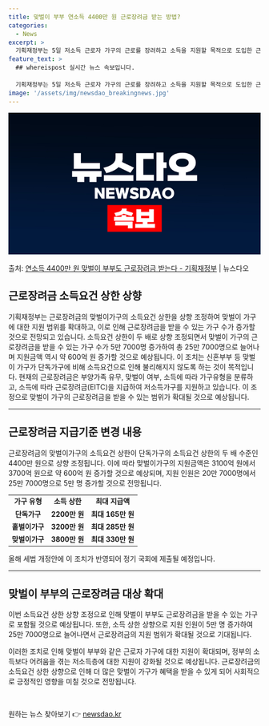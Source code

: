 ```yaml
---
title: 맞벌이 부부 연소득 4400만 원 근로장려금 받는 방법?
categories:
  - News
excerpt: >
  기획재정부는 5일 저소득 근로자 가구의 근로를 장려하고 소득을 지원할 목적으로 도입한 근로장려금의 맞벌이가구…
feature_text: >
  ## whereispost 실시간 뉴스 속보입니다.

  기획재정부는 5일 저소득 근로자 가구의 근로를 장려하고 소득을 지원할 목적으로 도입한 근로장려금의 맞벌이가구…
image: '/assets/img/newsdao_breakingnews.jpg'
---
```


![뉴스다오 속보](/assets/img/newsdao_breakingnews.jpg)

<p>출처: <a href="https://newsdao.kr/3518" rel="dofollow">연소득 4400만 원 맞벌이 부부도 근로장려금 받는다 - 기획재정부</a> | 뉴스다오</p>

<h2>근로장려금 소득요건 상한 상향</h2>

<p data-ke-size="size16">기획재정부는 근로장려금의 맞벌이가구의 소득요건 상한을 상향 조정하여 맞벌이 가구에 대한 지원 범위를 확대하고, 이로 인해 근로장려금을 받을 수 있는 가구 수가 증가할 것으로 전망되고 있습니다. 소득요건 상한이 두 배로 상향 조정되면서 맞벌이 가구의 근로장려금을 받을 수 있는 가구 수가 5만 7000명 증가하여 총 25만 7000명으로 늘어나며 지원금액 역시 약 600억 원 증가할 것으로 예상됩니다. 이 조치는 신혼부부 등 맞벌이 가구가 단독가구에 비해 소득요건으로 인해 불리해지지 않도록 하는 것이 목적입니다. 현재의 근로장려금은 부양가족 유무, 맞벌이 여부, 소득에 따라 가구유형을 분류하고, 소득에 따라 근로장려금(EITC)을 지급하여 저소득가구를 지원하고 있습니다. 이 조정으로 맞벌이 가구의 근로장려금을 받을 수 있는 범위가 확대될 것으로 예상됩니다.</p>

<hr>

<h2 data-ke-size="size26">근로장려금 지급기준 변경 내용</h2>

<p data-ke-size="size16">근로장려금의 맞벌이가구의 소득요건 상한이 단독가구의 소득요건 상한의 두 배 수준인 4400만 원으로 상향 조정됩니다. 이에 따라 맞벌이가구의 지원금액은 3100억 원에서 3700억 원으로 약 600억 원 증가할 것으로 예상되며, 지원 인원은 20만 7000명에서 25만 7000명으로 5만 명 증가할 것으로 전망됩니다.</p>

<table>
  <tr>
    <td style="text-align: center; height: 17px;"><b>가구 유형</b></td>
    <td style="text-align: center; height: 17px;"><b>소득 상한</b></td>
    <td style="text-align: center; height: 17px;"><b>최대 지급액</b></td>
  </tr>
  <tr>
    <td style="text-align: center; height: 17px;"><b>단독가구</b></td>
    <td style="text-align: center; height: 17px;"><b>2200만 원</b></td>
    <td style="text-align: center; height: 17px;"><b>최대 165만 원</b></td>
  </tr>
  <tr>
    <td style="text-align: center; height: 17px;"><b>홑벌이가구</b></td>
    <td style="text-align: center; height: 17px;"><b>3200만 원</b></td>
    <td style="text-align: center; height: 17px;"><b>최대 285만 원</b></td>
  </tr>
  <tr>
    <td style="text-align: center; height: 17px;"><b>맞벌이가구</b></td>
    <td style="text-align: center; height: 17px;"><b>3800만 원</b></td>
    <td style="text-align: center; height: 17px;"><b>최대 330만 원</b></td>
  </tr>
</table>

<p data-ke-size="size16">올해 세법 개정안에 이 조치가 반영되어 정기 국회에 제출될 예정입니다.</p>

<hr>

<h2 data-ke-size="size26">맞벌이 부부의 근로장려금 대상 확대</h2>

<p data-ke-size="size16">이번 소득요건 상한 상향 조정으로 인해 맞벌이 부부도 근로장려금을 받을 수 있는 가구로 포함될 것으로 예상됩니다. 또한, 소득 상한 상향으로 지원 인원이 5만 명 증가하여 25만 7000명으로 늘어나면서 근로장려금의 지원 범위가 확대될 것으로 기대됩니다.</p>

<p data-ke-size="size16">이러한 조치로 인해 맞벌이 부부와 같은 근로자 가구에 대한 지원이 확대되며, 정부의 소득보다 어려움을 겪는 저소득층에 대한 지원이 강화될 것으로 예상됩니다. 근로장려금의 소득요건 상한 상향으로 인해 더 많은 맞벌이 가구가 혜택을 받을 수 있게 되어 사회적으로 긍정적인 영향을 미칠 것으로 전망됩니다.</p>

<p data-ke-size="size16">&nbsp;</p> 

원하는 뉴스 찾아보기 👉 <a href="https://newsdao.kr" rel="dofollow">newsdao.kr</a>


